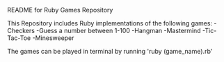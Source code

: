 README for Ruby Games Repository

This Repository includes Ruby implementations of the following games:
  -Checkers
  -Guess a number between 1-100
  -Hangman
  -Mastermind
  -Tic-Tac-Toe
  -Minesweeper

The games can be played in terminal by running 'ruby (game_name).rb'
